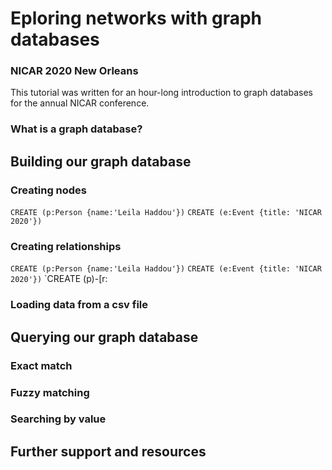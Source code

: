 # Eploring networks with graph databases
### NICAR 2020 New Orleans

This tutorial was written for an hour-long introduction to graph databases for the annual NICAR conference. 



### What is a graph database?


## Building our graph database

### Creating nodes
 `CREATE (p:Person {name:'Leila Haddou'})`
 `CREATE (e:Event {title: 'NICAR 2020'})`

### Creating relationships
 `CREATE (p:Person {name:'Leila Haddou'})`
 `CREATE (e:Event {title: 'NICAR 2020'})`
 `CREATE (p)-[r:
 
 


### Loading data from a csv file


## Querying our graph database 


### Exact match


### Fuzzy matching

### Searching by value


## Further support and resources

